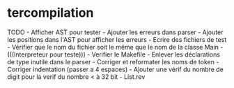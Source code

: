 # tercompilation

TODO
    - Afficher AST pour tester
    - Ajouter les erreurs dans parser
    - Ajouter les positions dans l'AST pour afficher les erreurs
    - Ecrire des fichiers de test
    - Vérifier que le nom du fichier soit le même que le nom de la classe Main
    - (((Interpreteur pour teste)))
    - Verifier le Makefile
    - Enlever les déclarations de type inutile dans le parser
    - Corriger et reformater les noms de token
    - Corriger indentation (passer a 4 espaces)
    - Ajouter une vérif du nombre de digit pour la verif du nombre < à 32 bit
    - List.rev

